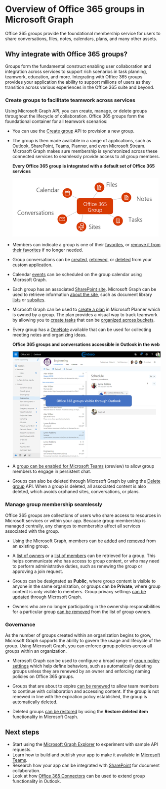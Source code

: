 # Overview of Office 365 groups in Microsoft Graph

 
Office 365 groups provide the foundational membership service for users to share conversations, files, notes, calendars, plans, and many other assets. 

## Why integrate with Office 365 groups?   

Groups form the fundamental construct enabling user collaboration and integration across services to support rich scenarios in task planning, teamwork, education, and more. Integrating with Office 365 groups provides your application the ability to support millions of users as they transition across various experiences in the Office 365 suite and beyond.  
 
### Create groups to facilitate teamwork across services 
 
Using Microsoft Graph API, you can create, manage, or delete groups throughout the lifecycle of collaboration. Office 365 groups form the foundational container for all teamwork scenarios: 
 
- You can use the [Create group](../api-reference/v1.0/api/group_post_groups.md) API to provision a new group.  
 
- The group is then made available in a range of applications, such as Outlook, SharePoint, Teams, Planner, and even Microsoft Stream. Microsoft Graph makes sure membership is synchronized across these connected services to seamlessly provide access to all group members.  
 
    **Every Office 365 group is integrated with a default set of Office 365 services**

    ![Related services infographic](images/office365-groups-concept-overview-related-services-infographic.png)  

- Members can indicate a group is one of their [favorites](../api-reference/v1.0/api/group_addfavorite.md), or [remove it from their favorites](../api-reference/v1.0/api/group_removefavorite.md) if no longer needed. 
 
- Group conversations can be [created](../api-reference/v1.0/api/group_post_conversations.md), [retrieved](../api-reference/v1.0/api/group_get_conversation.md), or [deleted](../api-reference/v1.0/api/group_delete_conversation.md) from your custom application. 
 
- Calendar [events](../api-reference/v1.0/resources/event.md) can be scheduled on the group calendar using Microsoft Graph. 
 
- Each group has an associated [SharePoint site](../api-reference/v1.0/resources/sharepoint.md). Microsoft Graph can be used to retrieve information [about the site](../api-reference/v1.0/resources/site.md), such as document library [lists](../api-reference/v1.0/api/list_list.md) or [subsites](../api-reference/v1.0/api/subsites_list.md). 
 
- Microsoft Graph can be used to [create a plan](../api-reference/v1.0/api/planner_post_buckets.md) in Microsoft Planner which is owned by a group. The plan provides a visual way to track teamwork by allowing you to [create tasks](../api-reference/v1.0/api/planner_post_tasks.md) that can be [organized across buckets](../api-reference/v1.0/api/planner_post_buckets.md). 
 
- Every group has a [OneNote](integrate_with_onenote.md) available that can be used for collecting meeting notes and organizing ideas. 
  
    **Office 365 groups and conversations accessible in Outlook in the web**

    ![Groups in Outlook](images/office365-groups-concept-overview-groups-in-outlook.png) 

- A [group can be enabled for Microsoft Teams](../api-reference/beta/api/team_put_teams.md) (preview) to allow group members to engage in persistent chat.  
 
- Groups can also be deleted through Microsoft Graph by using the [Delete group](../api-reference/v1.0/api/group_delete.md) API. When a group is deleted, all associated content is also deleted, which avoids orphaned sites, conversations, or plans. 
 
### Manage group membership seamlessly 
 
Office 365 groups are collections of users who share access to resources in Microsoft services or within your app. Because group membership is managed centrally, any changes to membership affect all services associated with the group. 
 
- Using the Microsoft Graph, members can be [added](../api-reference/v1.0/api/group_post_members.md) and [removed](../api-reference/v1.0/api/group_delete_members.md) from an existing group. 
 
- A [list of owners](../api-reference/v1.0/api/group_list_owners.md) or a [list of members](../api-reference/v1.0/api/group_list_members.md) can be retrieved for a group. This helps communicate who has access to group content, or who may need to perform administrative duties, such as renewing the group or approving a join request. 
 
- Groups can be designated as **Public**, where group content is visible to anyone in the same organization, or groups can be **Private**, where group content is only visible to members. Group privacy settings [can be updated](../api-reference/v1.0/api/group_update.md) through Microsoft Graph. 
 
- Owners who are no longer participating in the ownership responsibilities for a particular group [can be removed](../api-reference/v1.0/api/group_delete_owners.md) from the list of group owners. 
 
### Governance  
 
As the number of groups created within an organization begins to grow, Microsoft Graph supports the ability to govern the usage and lifecycle of the group. Using Microsoft Graph, you can enforce group policies across all groups within an organization.

- Microsoft Graph can be used to configure a broad range of [group policy settings](../api-reference/v1.0/resources/groupsetting.md) which help define behaviors, such as automatically deleting groups unless they are renewed by an owner and enforcing naming policies on Office 365 groups. 
 
- Groups that are about to expire [can be renewed](../api-reference/v1.0/api/group_renew.md) to allow team members to continue with collaboration and accessing content. If the group is not renewed in line with the expiration policy established, the group is automatically deleted. 
 
- Deleted groups [can be restored](../api-reference/v1.0/api/directory_deleteditems_restore.md) by using the **Restore deleted item** functionality in Microsoft Graph. 
 
## Next steps

- Start using the [Microsoft Graph Explorer](https://developer.microsoft.com/en-us/graph/graph-explorer) to experiment with sample API requests. 
- Learn how to build and publish your app to make it available in [Microsoft Teams](https://dev.office.com/teams).
- Research how your app can be integrated with [SharePoint](https://developer.microsoft.com/en-us/sharepoint) for document collaboration.  
- Look at how [Office 365 Connectors](https://docs.microsoft.com/en-us/outlook/actionable-messages/) can be used to extend group functionality in Outlook. 

